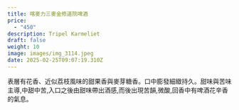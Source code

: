 ```yaml
---
title: 喀麥力三麥金修道院啤酒
price:
  - "450"
description: Tripel Karmeliet
draft: false
weight: 10
image: images/img_3114.jpeg
date: 2025-02-25T09:07:19.310Z
---
```

表層有花香、近似荔枝風味的甜果香與麥芽糖香。口中膨發細緻持久。甜味與苦味主導,中甜中苦,入口之後由甜味帶出酒感,而後出現苦韻,微酸,回香中有啤酒花辛香的氣息。